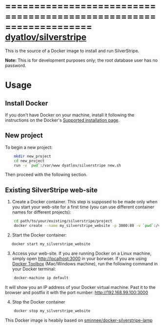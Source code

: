 ===================================================================
[dyatlov/silverstripe](https://hub.docker.com/r/dyatlov/mesos-dev/)
===================================================================

This is the source of a Docker image to install and run SilverStripe.

**Note:** This is for development purposes only; the root database user has no password.

Usage
=====

Install Docker
--------------

If you don't have Docker on your machine, install it following the instructions on the Docker's  [Supported installation page](https://docs.docker.com/installation/).

New project
-----------

To begin a new project:

```bash
    mkdir new_project
    cd new_project
    run -v `pwd`:/var/www dyatlov/silverstripe new.sh
```

Then proceed with the following section.

Existing SilverStripe web-site
------------------------------------

1. Create a Docker container. This step is supposed to be made only when you start your web-site for a first time (you can use different container names for different projects):

```bash
    cd path/to/your/existing/silverstripe/project
    docker create --name my_silverstripe_website -p 3000:80 -v `pwd`:/var/lib/mysql dyatlov/silverstripe start.sh
```
2. Start the Docker container:

```bash
   docker start my_silverstripe_website
```

3. Access your web-site. If you are running Docker on a Linux machine, simply open [http://localhost:3000](http://localhost:3000) in your borwser. If you are using [Docker Toolbox](https://www.docker.com/toolbox) (Mac/Windows machine), run the following command in your Docker terminal: 

```bash
    docker-machine ip default
```

It will show you an IP address of your Docker virtual machine. Past it to the browser and postfix it with the port number: http://192.168.99.100:3000

4. Stop the Docker container

```bash
    docker stop my_silverstripe_website
```

This Docker image is heabily based on [sminnee/docker-silverstripe-lamp](https://github.com/sminnee/docker-silverstripe-lamp)
